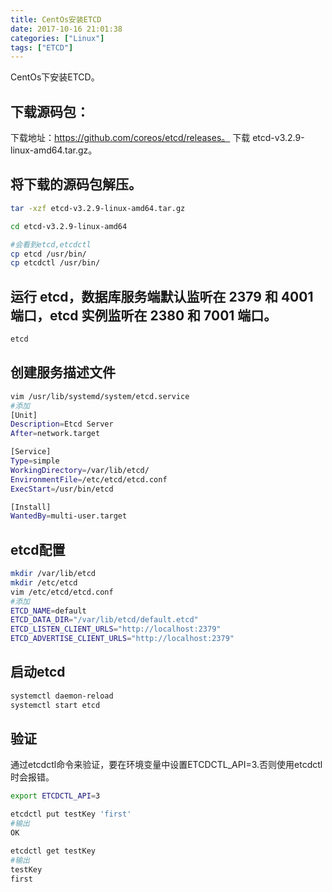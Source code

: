```yaml
---
title: CentOs安装ETCD
date: 2017-10-16 21:01:38
categories: ["Linux"]
tags: ["ETCD"]
---
```


CentOs下安装ETCD。

<!-- more -->

## 下载源码包：
下载地址：https://github.com/coreos/etcd/releases。
下载 etcd-v3.2.9-linux-amd64.tar.gz。
## 将下载的源码包解压。
``` bash
tar -xzf etcd-v3.2.9-linux-amd64.tar.gz

cd etcd-v3.2.9-linux-amd64

#会看到etcd,etcdctl
cp etcd /usr/bin/
cp etcdctl /usr/bin/

```

## 运行 etcd，数据库服务端默认监听在 2379 和 4001 端口，etcd 实例监听在 2380 和 7001 端口。
``` bash
etcd
```

## 创建服务描述文件
``` bash
vim /usr/lib/systemd/system/etcd.service
#添加
[Unit]
Description=Etcd Server
After=network.target

[Service]
Type=simple
WorkingDirectory=/var/lib/etcd/
EnvironmentFile=/etc/etcd/etcd.conf
ExecStart=/usr/bin/etcd

[Install]
WantedBy=multi-user.target
```
## etcd配置
``` bash
mkdir /var/lib/etcd
mkdir /etc/etcd
vim /etc/etcd/etcd.conf
#添加
ETCD_NAME=default
ETCD_DATA_DIR="/var/lib/etcd/default.etcd"
ETCD_LISTEN_CLIENT_URLS="http://localhost:2379"
ETCD_ADVERTISE_CLIENT_URLS="http://localhost:2379"
```
## 启动etcd
``` bash
systemctl daemon-reload
systemctl start etcd
```

## 验证
通过etcdctl命令来验证，要在环境变量中设置ETCDCTL_API=3.否则使用etcdctl时会报错。
``` bash
export ETCDCTL_API=3

etcdctl put testKey 'first'
#输出
OK

etcdctl get testKey
#输出
testKey
first
```